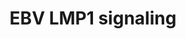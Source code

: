 ---
annotations:
- id: PW:0001057
  parent: disease pathway
  type: Pathway Ontology
  value: Epstein-Barr virus infection pathway
authors:
- MaintBot
- Christine Chichester
description: based on science-slides...
last-edited: 2013-07-08
organisms:
- Rattus norvegicus
redirect_from:
- /index.php/Pathway:WP1278
- /instance/WP1278
- /instance/WP1278_rr69373
revision: r69373
schema-jsonld:
- '@context': https://schema.org/
  '@id': https://wikipathways.github.io/pathways/WP1278.html
  '@type': Dataset
  creator:
    '@type': Organization
    name: WikiPathways
  description: based on science-slides...
  keywords:
  - Ccl20
  - Ccl5
  - Chuk
  - Hsp90aa1
  - Ifnb1
  - Ikbkb
  - Ikbkg
  - Irak1_predicted
  - Mapk1
  - Mapk8
  - NP_001100528.1
  - NP_001101058.1
  - NP_001101224.1
  - NP_001101390.1
  - NP_001101771.1
  - Nfkb1
  - Nfkb2
  - Pdlim7
  - Rela
  - Tnf
  - Tradd
  license: CC0
  name: EBV LMP1 signaling
seo: CreativeWork
title: EBV LMP1 signaling
wpid: WP1278
---